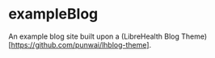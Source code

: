 # exampleBlog

An example blog site built upon a (LibreHealth Blog Theme)[https://github.com/punwai/lhblog-theme].

